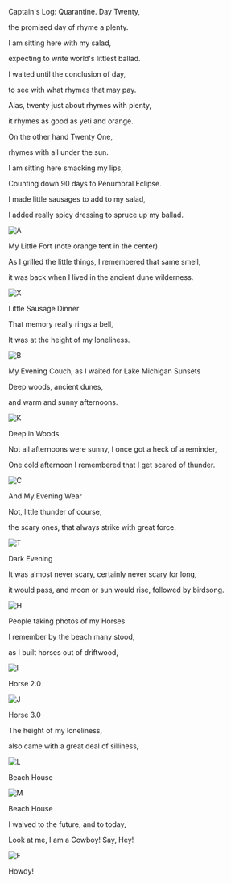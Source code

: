 Captain's Log: Quarantine. Day Twenty,

the promised day of rhyme a plenty.

I am sitting here with my salad,

expecting to write world's littlest ballad.

I waited until the conclusion of day,

to see with what rhymes that may pay.

Alas, twenty just about rhymes with plenty,

it rhymes as good as yeti and orange.

On the other hand Twenty One,

rhymes with all under the sun.

I am sitting here smacking my lips,

Counting down 90 days to Penumbral Eclipse.

I made little sausages to add to my salad,

I added really spicy dressing to spruce up my ballad.

![A](files/poetry-0025-a.jpg)

My Little Fort (note orange tent in the center)

As I grilled the little things, I remembered that same smell,

it was back when I lived in the ancient dune wilderness.

![X](files/poetry-0025-x.jpg)

Little Sausage Dinner

That memory really rings a bell,

It was at the height of my loneliness.

![B](files/poetry-0025-b.jpg)

My Evening Couch, as I waited for Lake Michigan Sunsets

Deep woods, ancient dunes,

and warm and sunny afternoons.

![K](files/poetry-0025-k.jpg)

Deep in Woods

Not all afternoons were sunny, I once got a heck of a reminder,

One cold afternoon I remembered that I get scared of thunder.

![C](files/poetry-0025-c.jpg)

And My Evening Wear

Not, little thunder of course,

the scary ones, that always strike with great force.

![T](files/poetry-0025-t.jpg)

Dark Evening

It was almost never scary, certainly never scary for long,

it would pass, and moon or sun would rise, followed by birdsong.

![H](files/poetry-0025-h.jpg)

People taking photos of my Horses

I remember by the beach many stood,

as I built horses out of driftwood,

![I](files/poetry-0025-i.jpg)

Horse 2.0

![J](files/poetry-0025-j.jpg)

Horse 3.0

The height of my loneliness,

also came with a great deal of silliness,

![L](files/poetry-0025-l.jpg)

Beach House

![M](files/poetry-0025-m.jpg)

Beach House

I waived to the future, and to today,

Look at me, I am a Cowboy! Say, Hey!

![F](files/poetry-0025-f.jpg)

Howdy!
